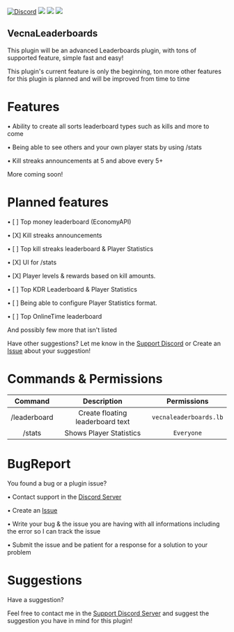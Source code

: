 [![Discord](https://img.shields.io/discord/837701868649709568.svg?label=&logo=discord&logoColor=ffffff&color=7389D8&labelColor=6A7EC2)](https://discord.gg/jWFB56RqUN) 
[![](https://poggit.pmmp.io/shield.state/VecnaLeaderboards)](https://poggit.pmmp.io/p/VecnaLeaderboards) [![](https://poggit.pmmp.io/shield.dl/VecnaLeaderboards)](https://poggit.pmmp.io/p/VecnaLeaderboards) [![](https://poggit.pmmp.io/shield.dl.total/VecnaLeaderboards)](https://poggit.pmmp.io/p/VecnaLeaderboards)

## VecnaLeaderboards
This plugin will be an advanced Leaderboards plugin, with tons of supported feature, simple fast and easy!

This plugin's current feature is only the beginning, ton more other features for this plugin is planned and will be improved from time to time


# Features 


• Ability to create all sorts leaderboard types such as kills and more to come

• Being able to see others and your own player stats by using /stats

• Kill streaks announcements at 5 and above every 5+

More coming soon!


# Planned features

• [ ] Top money leaderboard (EconomyAPI)

• [X] Kill streaks announcements

• [ ] Top kill streaks leaderboard & Player Statistics

• [X] UI for /stats

• [X] Player levels & rewards based on kill amounts.

• [ ] Top KDR Leaderboard & Player Statistics

• [ ] Being able to configure Player Statistics format.

• [ ] Top OnlineTime leaderboard 

And possibly few more that isn't listed

Have other suggestions? Let me know in the [Support Discord](https://discord.gg/jWFB56RqUN) or Create an [Issue](https://github.com/Vecnavium/VecnaLeaderboards/issues/new) about your suggestion!

# Commands & Permissions 

|Command|Description|Permissions|
|:--:|:--:|:--:|
|/leaderboard|Create floating leaderboard text|`vecnaleaderboards.lb`
|/stats|Shows Player Statistics|`Everyone`|

# BugReport

You found a bug or a plugin issue?

• Contact support in the [Discord Server](https://discord.gg/jWFB56RqUN)

• Create an [Issue](https://github.com/Vecnavium/VecnaLeaderboards/issues/new)

• Write your bug & the issue you are having with all informations including the error so I can track the issue

• Submit the issue and be patient for a response for a solution to your problem

# Suggestions

Have a suggestion?

Feel free to contact me in the [Support Discord Server](https://discord.gg/jWFB56RqUN) and suggest the suggestion you have in mind for this plugin!

